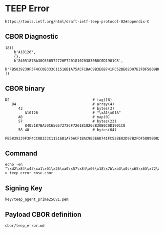 <!--
 Copyright (c) 2020 SECOM CO., LTD. All Rights reserved.

 SPDX-License-Identifier: BSD-2-Clause
-->

# TEEP Error
    https://tools.ietf.org/html/draft-ietf-teep-protocol-02#appendix-C

## CBOR Diagnostic
    18([
        h'A10126',
        {},
        h'8405187BA30C656572726F7201810203830B0C0D1901C8',
        h'FB5839239F3F4CC0B333C11516B1A75ACF1BAC9B3E6B741FC52BE02D97B2FDF5809B082D16BD873F365DE6A2B90DFE18EBB929DE790989A826BAD5F24C154494'
    ])

## CBOR binary
    D2                                      # tag(18)
       84                                   # array(4)
          43                                # bytes(3)
             A10126                         # "\xA1\x01&"
          A0                                # map(0)
          57                                # bytes(23)
             8405187BA30C656572726F7201810203830B0C0D1901C8
          58 40                             # bytes(64)
             FB5839239F3F4CC0B333C11516B1A75ACF1BAC9B3E6B741FC52BE02D97B2FDF5809B082D16BD873F365DE6A2B90DFE18EBB929DE790989A826BAD5F24C154494

## Command
    echo -en "\xd2\x84\x43\xa1\x01\x26\xa0\x57\x84\x05\x18\x7b\xa3\x0c\x65\x65\x72\x72\x6f\x72\x01\x81\x02\x03\x83\x0b\x0c\x0d\x19\x01\xc8\x58\x40\xfb\x58\x39\x23\x9f\x3f\x4c\xc0\xb3\x33\xc1\x15\x16\xb1\xa7\x5a\xcf\x1b\xac\x9b\x3e\x6b\x74\x1f\xc5\x2b\xe0\x2d\x97\xb2\xfd\xf5\x80\x9b\x08\x2d\x16\xbd\x87\x3f\x36\x5d\xe6\xa2\xb9\x0d\xfe\x18\xeb\xb9\x29\xde\x79\x09\x89\xa8\x26\xba\xd5\xf2\x4c\x15\x44\x94" > teep_error_cose.cbor

## Signing Key
    key/teep_agent_prime256v1.pem

## Payload CBOR definition
    cbor/teep_error.md
